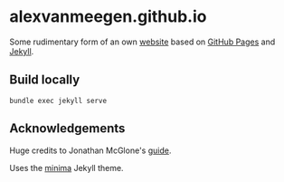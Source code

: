 # alexvanmeegen.github.io

Some rudimentary form of an own [website](https://alexvanmeegen.github.io/) based on [GitHub Pages](https://pages.github.com/) and [Jekyll](https://github.com/jekyll/jekyll).

## Build locally

```
bundle exec jekyll serve
```

## Acknowledgements

Huge credits to Jonathan McGlone's [guide](http://jmcglone.com/guides/github-pages/).

Uses the [minima](https://github.com/jekyll/minima) Jekyll theme.
